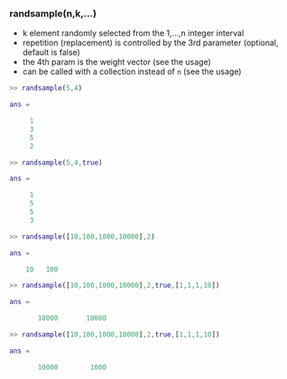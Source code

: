 ### randsample(n,k,...)
- k element randomly selected from the 1,...,n integer interval
- repetition (replacement) is controlled by the 3rd parameter (optional, default is false)
- the 4th param is the weight vector (see the usage)
- can be called with a collection instead of `n` (see the usage)

```matlab
>> randsample(5,4)

ans =

     1
     3
     5
     2

>> randsample(5,4,true)

ans =

     1
     5
     5
     3

>> randsample([10,100,1000,10000],2)

ans =

    10   100

>> randsample([10,100,1000,10000],2,true,[1,1,1,10])

ans =

       10000       10000

>> randsample([10,100,1000,10000],2,true,[1,1,1,10])

ans =

       10000        1000

```


